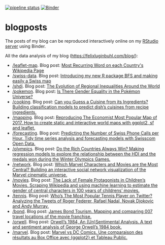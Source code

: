 <!-- badges: start -->
[![pipeline status](https://gitlab.com/lgnbhl/blogposts/badges/master/pipeline.svg)](https://gitlab.com/lgnbhl/blogposts/pipelines)
[![Binder](https://mybinder.org/badge.svg)](https://mybinder.org/v2/gh/lgnbhl/blogposts/master?urlpath=rstudio)
<!-- badges: end -->

# blogposts

The posts of my blog can be reproduced interactively online on my [RStudio server](https://mybinder.org/v2/gh/lgnbhl/blogposts/master?urlpath=rstudio) using Binder.

All the data analysis of my blog (https://felixluginbuhl.com/blog/):

- [/leaflet-map](https://github.com/lgnbhl/blogposts/tree/master/leaflet-map). Blog post: [Most Recurring Word on each Country's Wikipedia Page](https://felixluginbuhl.com/blog/2019/12/16/leaflet-map)
- [/swiss-data](https://github.com/lgnbhl/blogposts/tree/master/swiss-data). Blog post: [Introducing my new R package BFS and making easily a Swiss map](https://felixluginbuhl.com/blog/2019/11/07/swiss-data)
- [/shdi](https://github.com/lgnbhl/blogposts/tree/master/shdi). Blog post: [The Evolution of Regional Inequalities Around the World](https://felixluginbuhl.com/blog/2019/04/07/shdi)
- [/pokemon](https://github.com/lgnbhl/blogposts/tree/master/pokemon). Blog post: [Is There Gender Equality in the Pokémon Universe?](https://felixluginbuhl.com/blog/2018/10/06/pokemon)
- [/cooking](https://github.com/lgnbhl/blogposts/tree/master/cooking). Blog post: [Can you Guess a Cuisine from its Ingredients? Building classification models to predict dish’s cuisines from recipe ingredients.](https://felixluginbuhl.com/blog/2018/06/30/cooking)
- [/mapping](https://github.com/lgnbhl/blogposts/tree/master/mapping). Blog post: [Reproducing The Economist Most Popular Map of 2017. How to create static and interactive world maps with ggplot2, sf and leaflet.](https://felixluginbuhl.com/blog/2018/06/05/mapping)
- [/forecasting](https://github.com/lgnbhl/blogposts/tree/master/forecasting). Blog post: [Predicting the Number of Swiss Phone Calls per Hour. Tidy time series analysis and forecasting models with Swisscom Open Data.](https://felixluginbuhl.com/blog/2018/05/09/forecasting/)
- [/olympics](https://github.com/lgnbhl/blogposts/tree/master/olympics). Blog post: [Do the Rich Countries Always Win? Making regression models to explore the relationship between the HDI and the medals won during the Winter Olympics Games.](https://felixluginbuhl.com/blog/2018/03/13/olympics)
- [/network](https://github.com/lgnbhl/blogposts/tree/master/network). Blog post: [Which Marvel Characters and Movies are the Most Central? Building an interactive social network visualization of the Marvel cinematic universe.](https://felixluginbuhl.com/blog/2018/01/26/network)
- [/movies](https://github.com/lgnbhl/blogposts/tree/master/movies). Blog post: [The Lack of Female Protagonists in Children’s Movies. Scraping Wikipedia and using machine learning to estimate the gender of central characters in 100 years of childrens’ movies.](https://felixluginbuhl.com/blog/2017/12/11/movies)
- [/tennis](https://github.com/lgnbhl/blogposts/tree/master/tennis). Blog post: [Who’s The Most Popular Tennis Player on Twitter? Analyzing the Tweets of Roger Federer, Rafael Nadal, Novak Djokovic and Andy Murray.](https://felixluginbuhl.com/blog/2017/09/22/tennis)
- [/bond](https://github.com/lgnbhl/blogposts/tree/master/bond). Blog post: [James Bond Tourism. Mapping and comparing 007 travel locations of the movie franchise.](https://felixluginbuhl.com/blog/2017/08/24/bond)
- [/orwell](https://github.com/lgnbhl/blogposts/tree/master/orwell). Blog post: [Orwell’s 1984, An (Un)Sentimental Analysis. A text and sentiment analysis of George Orwell’s 1984 book.](https://felixluginbuhl.com/blog/2017/07/10/orwell)
- [/marvel](https://github.com/lgnbhl/blogposts/tree/master/marvel). Blog post: [Marvel vs DC Comics. Une comparaison des résultats au Box Office avec {ggplot2} et Tableau Public.](https://felixluginbuhl.com/blog/2017/06/09/marvel)
